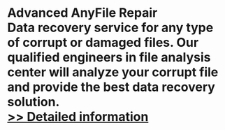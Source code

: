 # Advanced AnyFile Repair<br />Data recovery service for any type of corrupt or damaged files. Our qualified engineers in file analysis center will analyze your corrupt file and provide the best data recovery solution.<br />[>> Detailed information](https://secure.shareit.com/shareit/product.html?productid=300084835&affiliateid=200057808)